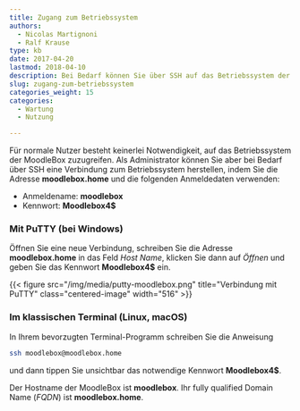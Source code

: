 ```yaml
---
title: Zugang zum Betriebssystem
authors:
  - Nicolas Martignoni
  - Ralf Krause
type: kb
date: 2017-04-20
lastmod: 2018-04-10
description: Bei Bedarf können Sie über SSH auf das Betriebssystem der MoodleBox zugreifen
slug: zugang-zum-betriebssystem
categories_weight: 15
categories:
  - Wartung
  - Nutzung

---
```

Für normale Nutzer besteht keinerlei Notwendigkeit, auf das Betriebssystem der MoodleBox zuzugreifen. Als Administrator können Sie aber bei Bedarf über SSH eine Verbindung zum Betriebssystem herstellen, indem Sie die Adresse __moodlebox.home__ und die folgenden Anmeldedaten verwenden:

  * Anmeldename: __moodlebox__
  * Kennwort: __Moodlebox4$__

### Mit PuTTY (bei Windows)

Öffnen Sie eine neue Verbindung, schreiben Sie die Adresse __moodlebox.home__ in das Feld _Host Name_, klicken Sie dann auf _Öffnen_ und geben Sie das Kennwort __Moodlebox4$__ ein.

{{< figure src="/img/media/putty-moodlebox.png" title="Verbindung mit PuTTY" class="centered-image" width="516" >}}

### Im klassischen Terminal (Linux, macOS)

In Ihrem bevorzugten Terminal-Programm schreiben Sie die Anweisung

```bash
ssh moodlebox@moodlebox.home
```

und dann tippen Sie unsichtbar das notwendige Kennwort __Moodlebox4$__.

Der Hostname der MoodleBox ist __moodlebox__. Ihr fully qualified Domain Name (_FQDN_) ist __moodlebox.home__.
